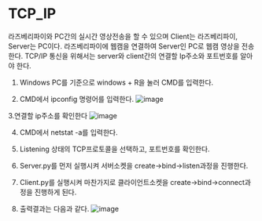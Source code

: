 # TCP_IP
라즈베리파이와 PC간의 실시간 영상전송을 할 수 있으며 Client는 라즈베리파이, Server는 PC이다.
라즈베리파이에 웹캠을 연결하여 Server인 PC로 웹캠 영상을 전송한다.
TCP/IP 통신을 위해서는 server와 client간의 연결할 Ip주소와 포트번호를 알아야 한다.

1. Windows PC를 기준으로 windows + R을 눌러 CMD를 입력한다.

2. CMD에서 ipconfig 명령어를 입력한다.
![image](https://user-images.githubusercontent.com/86957779/129338302-f979fc9f-bea1-4bfe-98f9-89774d6b17c4.png)

3.연결할 ip주소를 확인한다
![image](https://user-images.githubusercontent.com/86957779/129339081-6b423738-c927-4ead-b1da-36e2b7064448.png)

4. CMD에서 netstat -a를 입력한다.

5. Listening 상태의 TCP프로토콜을 선택하고, 포트번호를 확인한다.
 
6. Server.py를 먼저 실행시켜 서버소켓을 create->bind->listen과정을 진행한다.

7. Client.py를 실행시켜 마찬가지로 클라이언트소켓을 create->bind->connect과정을 진행하게 된다.

8. 출력결과는 다음과 같다.
![image](https://user-images.githubusercontent.com/86957779/125408022-6bccab00-e3f5-11eb-8826-6de8980a3e2b.png)
